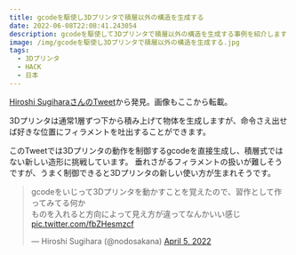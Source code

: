 ```yaml
---
title: gcodeを駆使し3Dプリンタで積層以外の構造を生成する
date: 2022-06-08T22:08:41.243054
description: gcodeを駆使して3Dプリンタで積層以外の構造を生成する事例を紹介します
image: /img/gcodeを駆使し3Dプリンタで積層以外の構造を生成する.jpg
tags:
  - 3Dプリンタ
  - HACK
  - 日本
---
```

[Hiroshi SugiharaさんのTweet](https://twitter.com/nodosakana/status/1511268146828951557)から発見。画像もここから転載。

3Dプリンタは通常1層ずつ下から積み上げて物体を生成しますが、命令さえ出せば好きな位置にフィラメントを吐出することができます。

このTweetでは3Dプリンタの動作を制御するgcodeを直接生成し、積層式ではない新しい造形に挑戦しています。
垂れさがるフィラメントの扱いが難しそうですが、うまく制御できると3Dプリンタの新しい使い方が生まれそうです。


<blockquote class="twitter-tweet"><p lang="ja" dir="ltr">gcodeをいじって3Dプリンタを動かすことを覚えたので、習作として作ってみてる何か<br>ものを入れると方向によって見え方が違ってなんかいい感じ <a href="https://t.co/fbZHesmzcf">pic.twitter.com/fbZHesmzcf</a></p>&mdash; Hiroshi Sugihara (@nodosakana) <a href="https://twitter.com/nodosakana/status/1511268146828951557?ref_src=twsrc%5Etfw">April 5, 2022</a></blockquote>
<script async src="https://platform.twitter.com/widgets.js" charset="utf-8"></script>


